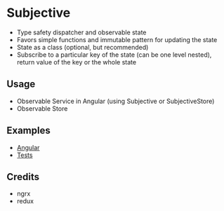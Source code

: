 # Subjective

* Type safety dispatcher and observable state
* Favors simple functions and immutable pattern for updating the state
* State as a class (optional, but recommended)
* Subscribe to a particular key of the state (can be one level nested), return value of the key or the whole state

## Usage

* Observable Service in Angular (using Subjective or SubjectiveStore)
* Observable Store

## Examples

* [Angular](https://stackblitz.com/edit/subjective?file=app%2Fcore%2Fstores%2Fproduct%2Fproduct.state.ts)
* [Tests](test/subjective.test.ts)

## Credits

* ngrx
* redux
